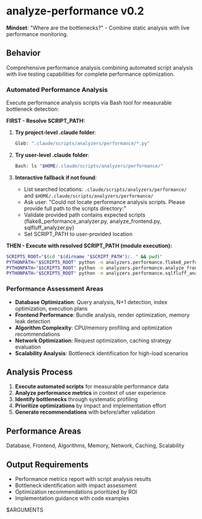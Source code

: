 # analyze-performance v0.2

**Mindset**: "Where are the bottlenecks?" - Combine static analysis with live performance monitoring.

## Behavior

Comprehensive performance analysis combining automated script analysis with live testing capabilities for complete performance optimization.

### Automated Performance Analysis

Execute performance analysis scripts via Bash tool for measurable bottleneck detection:

**FIRST - Resolve SCRIPT_PATH:**

1. **Try project-level .claude folder**:

   ```bash
   Glob: ".claude/scripts/analyzers/performance/*.py"
   ```

2. **Try user-level .claude folder**:

   ```bash
   Bash: ls "$HOME/.claude/scripts/analyzers/performance/"
   ```

3. **Interactive fallback if not found**:
   - List searched locations: `.claude/scripts/analyzers/performance/` and `$HOME/.claude/scripts/analyzers/performance/`
   - Ask user: "Could not locate performance analysis scripts. Please provide full path to the scripts directory:"
   - Validate provided path contains expected scripts (flake8_performance_analyzer.py, analyze_frontend.py, sqlfluff_analyzer.py)
   - Set SCRIPT_PATH to user-provided location

**THEN - Execute with resolved SCRIPT_PATH (module execution):**

```bash
SCRIPTS_ROOT="$(cd "$(dirname "$SCRIPT_PATH")/.." && pwd)"
PYTHONPATH="$SCRIPTS_ROOT" python -m analyzers.performance.flake8_performance_analyzer . --output-format json
PYTHONPATH="$SCRIPTS_ROOT" python -m analyzers.performance.analyze_frontend . --output-format json
PYTHONPATH="$SCRIPTS_ROOT" python -m analyzers.performance.sqlfluff_analyzer . --output-format json
```

### Performance Assessment Areas

- **Database Optimization**: Query analysis, N+1 detection, index optimization, execution plans
- **Frontend Performance**: Bundle analysis, render optimization, memory leak detection
- **Algorithm Complexity**: CPU/memory profiling and optimization recommendations
- **Network Optimization**: Request optimization, caching strategy evaluation
- **Scalability Analysis**: Bottleneck identification for high-load scenarios

## Analysis Process

1. **Execute automated scripts** for measurable performance data
2. **Analyze performance metrics** in context of user experience
3. **Identify bottlenecks** through systematic profiling
4. **Prioritize optimizations** by impact and implementation effort
5. **Generate recommendations** with before/after validation

## Performance Areas

Database, Frontend, Algorithms, Memory, Network, Caching, Scalability

## Output Requirements

- Performance metrics report with script analysis results
- Bottleneck identification with impact assessment
- Optimization recommendations prioritized by ROI
- Implementation guidance with code examples

$ARGUMENTS
